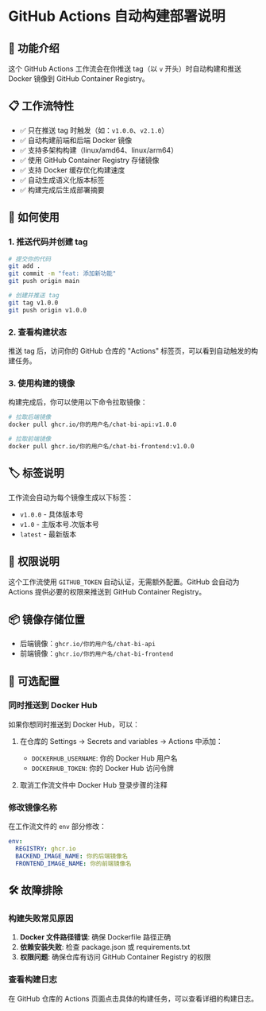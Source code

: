 # GitHub Actions 自动构建部署说明

## 🚀 功能介绍

这个 GitHub Actions 工作流会在你推送 tag（以 `v` 开头）时自动构建和推送 Docker 镜像到 GitHub Container Registry。

## 📋 工作流特性

- ✅ 只在推送 tag 时触发（如：`v1.0.0`、`v2.1.0`）
- ✅ 自动构建前端和后端 Docker 镜像
- ✅ 支持多架构构建（linux/amd64、linux/arm64）
- ✅ 使用 GitHub Container Registry 存储镜像
- ✅ 支持 Docker 缓存优化构建速度
- ✅ 自动生成语义化版本标签
- ✅ 构建完成后生成部署摘要

## 🔧 如何使用

### 1. 推送代码并创建 tag

```bash
# 提交你的代码
git add .
git commit -m "feat: 添加新功能"
git push origin main

# 创建并推送 tag
git tag v1.0.0
git push origin v1.0.0
```

### 2. 查看构建状态

推送 tag 后，访问你的 GitHub 仓库的 "Actions" 标签页，可以看到自动触发的构建任务。

### 3. 使用构建的镜像

构建完成后，你可以使用以下命令拉取镜像：

```bash
# 拉取后端镜像
docker pull ghcr.io/你的用户名/chat-bi-api:v1.0.0

# 拉取前端镜像
docker pull ghcr.io/你的用户名/chat-bi-frontend:v1.0.0
```

## 🏷️ 标签说明

工作流会自动为每个镜像生成以下标签：

- `v1.0.0` - 具体版本号
- `v1.0` - 主版本号.次版本号
- `latest` - 最新版本

## 🔐 权限说明

这个工作流使用 `GITHUB_TOKEN` 自动认证，无需额外配置。GitHub 会自动为 Actions 提供必要的权限来推送到 GitHub Container Registry。

## 📦 镜像存储位置

- 后端镜像：`ghcr.io/你的用户名/chat-bi-api`
- 前端镜像：`ghcr.io/你的用户名/chat-bi-frontend`

## 🔄 可选配置

### 同时推送到 Docker Hub

如果你想同时推送到 Docker Hub，可以：

1. 在仓库的 Settings → Secrets and variables → Actions 中添加：
   - `DOCKERHUB_USERNAME`: 你的 Docker Hub 用户名
   - `DOCKERHUB_TOKEN`: 你的 Docker Hub 访问令牌

2. 取消工作流文件中 Docker Hub 登录步骤的注释

### 修改镜像名称

在工作流文件的 `env` 部分修改：

```yaml
env:
  REGISTRY: ghcr.io
  BACKEND_IMAGE_NAME: 你的后端镜像名
  FRONTEND_IMAGE_NAME: 你的前端镜像名
```

## 🛠️ 故障排除

### 构建失败常见原因

1. **Docker 文件路径错误**: 确保 Dockerfile 路径正确
2. **依赖安装失败**: 检查 package.json 或 requirements.txt
3. **权限问题**: 确保仓库有访问 GitHub Container Registry 的权限

### 查看构建日志

在 GitHub 仓库的 Actions 页面点击具体的构建任务，可以查看详细的构建日志。 